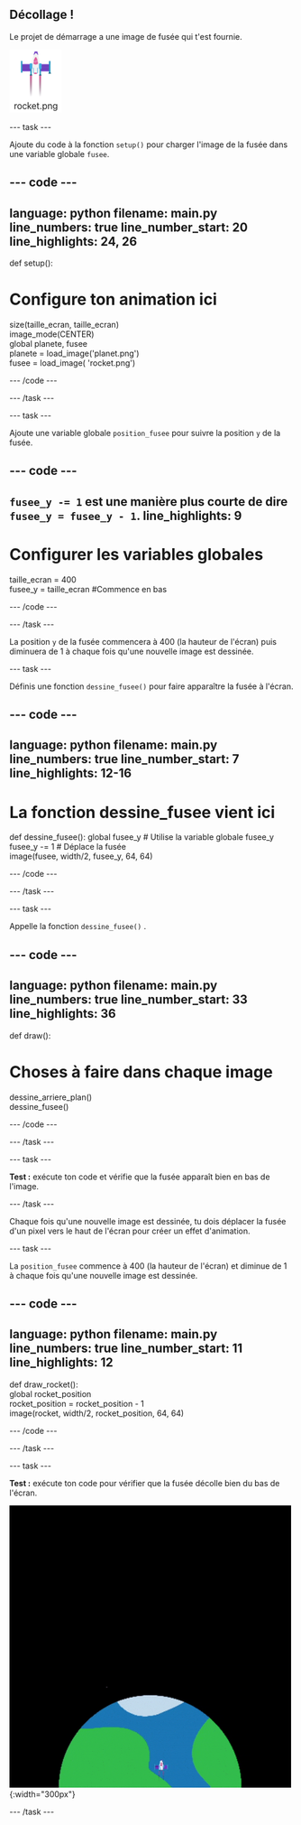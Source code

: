 ## Décollage !

Le projet de démarrage a une image de fusée qui t'est fournie.

![Image de la fusée dans la galerie d'images du Code Editor.](images/rocket_image.png)

--- task ---

Ajoute du code à la fonction `setup()` pour charger l'image de la fusée dans une variable globale `fusee`.

<div class="c-project-code">

--- code ---
---
language: python filename: main.py line_numbers: true line_number_start: 20
line_highlights: 24, 26
---

def setup():   
# Configure ton animation ici   
size(taille_ecran, taille_ecran)   
image_mode(CENTER)   
global planete, fusee   
planete = load_image('planet.png')    
fusee = load_image( 'rocket.png')

--- /code ---

--- /task ---

--- task ---

Ajoute une variable globale `position_fusee` pour suivre la position `y` de la fusée.

--- code ---
---
`fusee_y -= 1` est une manière plus courte de dire `fusee_y = fusee_y - 1`.
line_highlights: 9
---

# Configurer les variables globales
taille_ecran = 400    
fusee_y = taille_ecran #Commence en bas

--- /code ---

--- /task ---


La position `y` de la fusée commencera à 400 (la hauteur de l'écran) puis diminuera de 1 à chaque fois qu'une nouvelle image est dessinée.

--- task ---

Définis une fonction `dessine_fusee()` pour faire apparaître la fusée à l'écran.

--- code ---
---
language: python filename: main.py line_numbers: true line_number_start: 7
line_highlights: 12-16
---

# La fonction dessine_fusee vient ici
def dessine_fusee(): global fusee_y # Utilise la variable globale fusee_y    
fusee_y -= 1 # Déplace la fusée    
image(fusee, width/2, fusee_y, 64, 64)


--- /code ---

--- /task ---

--- task ---

Appelle la fonction `dessine_fusee()` .

--- code ---
---
language: python filename: main.py line_numbers: true line_number_start: 33
line_highlights: 36
---

def draw():   
# Choses à faire dans chaque image   
dessine_arriere_plan()   
dessine_fusee()


--- /code ---

--- /task ---

--- task ---

**Test :** exécute ton code et vérifie que la fusée apparaît bien en bas de l'image.

--- /task ---


Chaque fois qu'une nouvelle image est dessinée, tu dois déplacer la fusée d'un pixel vers le haut de l'écran pour créer un effet d'animation.


--- task ---

La `position_fusee` commence à 400 (la hauteur de l'écran) et diminue de 1 à chaque fois qu'une nouvelle image est dessinée.


--- code ---
---
language: python filename: main.py line_numbers: true line_number_start: 11
line_highlights: 12
---

def draw_rocket():   
global rocket_position     
rocket_position = rocket_position - 1    
image(rocket, width/2, rocket_position, 64, 64)

--- /code ---

--- /task ---


--- task ---

**Test :** exécute ton code pour vérifier que la fusée décolle bien du bas de l'écran.


![Une fusée volant à une vitesse constante du bas vers le haut de l'écran.](images/fly.gif){:width="300px"}

--- /task ---

